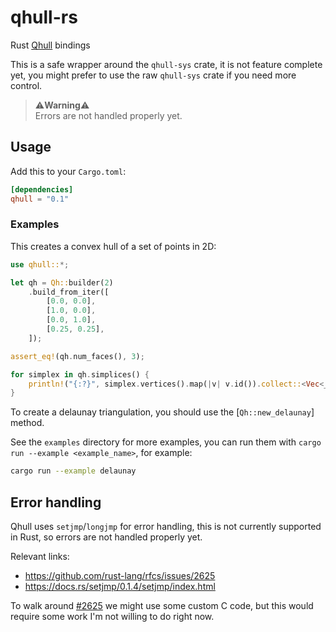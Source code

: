 # qhull-rs
 Rust [Qhull](http://www.qhull.org/) bindings

This is a safe wrapper around the `qhull-sys` crate, it is not feature complete yet, you might prefer to use the raw `qhull-sys` crate if you need more control.

> ⚠️**Warning**⚠️  
> Errors are not handled properly yet.

## Usage

Add this to your `Cargo.toml`:

```toml
[dependencies]
qhull = "0.1"
```

### Examples

This creates a convex hull of a set of points in 2D:
```rust
use qhull::*;

let qh = Qh::builder(2)
    .build_from_iter([
        [0.0, 0.0],
        [1.0, 0.0],
        [0.0, 1.0],
        [0.25, 0.25],
    ]);

assert_eq!(qh.num_faces(), 3);

for simplex in qh.simplices() {
    println!("{:?}", simplex.vertices().map(|v| v.id()).collect::<Vec<_>>());
}
```

To create a delaunay triangulation, you should use the [`Qh::new_delaunay`] method.

See the `examples` directory for more examples, you can run them with `cargo run --example <example_name>`, for example:

```sh
cargo run --example delaunay
```

## Error handling

Qhull uses `setjmp`/`longjmp` for error handling, this is not currently supported in Rust, so errors are not handled properly yet.

Relevant links:
- https://github.com/rust-lang/rfcs/issues/2625
- https://docs.rs/setjmp/0.1.4/setjmp/index.html

To walk around [\#2625](https://github.com/rust-lang/rfcs/issues/2625) we might use some custom C code, but this would require some work I'm not willing to do right now.